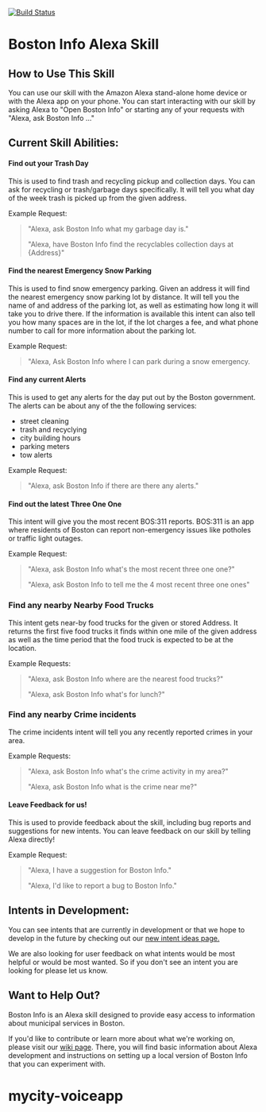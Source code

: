 [![Build Status](https://travis-ci.org/codeforboston/voiceapp311.svg?branch=master)](https://travis-ci.org/codeforboston/voiceapp311)

# Boston Info Alexa Skill

## How to Use This Skill
You can use our skill with the Amazon Alexa stand-alone home device or with the Alexa app on your phone.  You can start interacting with our skill by asking Alexa to "Open Boston Info" or starting any of your requests with "Alexa, ask Boston Info ..."

## Current Skill Abilities:
#### Find out your Trash Day
This is used to find trash and recycling pickup and collection days. You can ask for recycling or trash/garbage days specifically. It will tell you what day of the week trash is picked up from the given address.

Example Request:
> "Alexa, ask Boston Info what my garbage day is."
>
> "Alexa, have Boston Info find the recyclables collection days at {Address}"


#### Find the nearest Emergency Snow Parking
This is used to find snow emergency parking. Given an address it will find the nearest emergency snow parking lot by distance. It will tell you the name of and address of the parking lot, as well as estimating how long it will take you to drive there. If the information is available this intent can also tell you how many spaces are in the lot, if the lot charges a fee, and what phone number to call for more information about the parking lot.

Example Request:
> "Alexa, Ask Boston Info where I can park during a snow emergency.


#### Find any current Alerts
This is used to get any alerts for the day put out by the Boston government. The alerts can be about any of the the following services:
  * street cleaning
  * trash and recyclying
  * city building hours
  * parking meters
  * tow alerts

Example Request:
> "Alexa, ask Boston Info if there are there any alerts."


#### Find out the latest Three One One
This intent will give you the most recent BOS:311 reports. BOS:311 is an app where residents of Boston can report non-emergency issues like potholes or traffic light outages.

Example Request:
> "Alexa, ask Boston Info what's the most recent three one one?"
>
> "Alexa, ask Boston Info to tell me the 4 most recent three one ones"


### Find any nearby Nearby Food Trucks
This intent gets near-by food trucks for the given or stored Address. It returns the first five food trucks it finds within one mile of the given address as well as the time period that the food truck is expected to be at the location.

Example Requests:
> "Alexa, ask Boston Info where are the nearest food trucks?"
>
> "Alexa, ask Boston Info what's for lunch?"


### Find any nearby Crime incidents
The crime incidents intent will tell you any recently reported crimes in your area.

Example Requests:
> "Alexa, ask Boston Info what's the crime activity in my area?"
>
> "Alexa, ask Boston Info what is the crime near me?"

#### Leave Feedback for us!
This is used to provide feedback about the skill, including bug reports and suggestions for new intents. You can leave feedback on our skill by telling Alexa directly!

Example Request:
> "Alexa, I have a suggestion for Boston Info."
>
> "Alexa, I'd like to report a bug to Boston Info."


## Intents in Development:
You can see intents that are currently in development or that we hope to develop in the future by checking out our [new intent ideas page.](https://github.com/codeforboston/voiceapp311/issues?q=is%3Aopen+is%3Aissue+label%3A%22new+intent%22)

We are also looking for user feedback on what intents would be most helpful or would be most wanted. So if you don't see an intent you are looking for please let us know.

## Want to Help Out?
Boston Info is an Alexa skill designed to provide easy access to information
about municipal services in Boston.

If you'd like to contribute or learn more about what we're working on, please
visit our [wiki page](https://github.com/codeforboston/voiceapp311/wiki). There,
you will find basic information about Alexa development and instructions on
setting up a local version of Boston Info that you can experiment with.
# mycity-voiceapp
